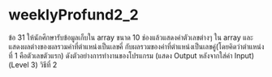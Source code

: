 # weeklyProfund2_2
ข้อ 31 ให้นักศึกษารับข้อมูลเก็บใน array ขนาด 10 ช่องแล้วแสดงค่าตัวเลขต่างๆ ใน array และแสดงผลต่างของผลรวมค่าที่ตำแหน่งเป็นเลขคี่ กับผลรวมของค่าที่ตำแหน่งเป็นเลขคู่(โดยคิดว่าตำแหน่งที่ 1 คือตัวเลขตัวแรก) ดังตัวอย่างการทำงานของโปรแกรม (แสดง Output หลังจากใส่ค่า Input) (Level 3) วิธีที่ 2
